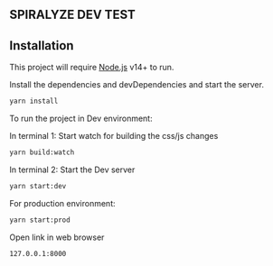 ## SPIRALYZE DEV TEST

## Installation

This project will require [Node.js](https://nodejs.org/) v14+ to run.

Install the dependencies and devDependencies and start the server.

```sh
yarn install
```

To run the project in Dev environment:

In terminal 1: Start watch for building the css/js changes
```sh
yarn build:watch
```
In terminal 2: Start the Dev server
```sh
yarn start:dev
```

For production environment:
```sh
yarn start:prod
```

Open link in web browser
```sh
127.0.0.1:8000
```
